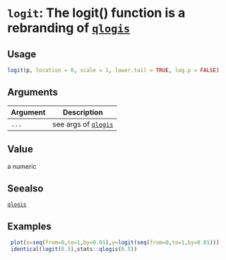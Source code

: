 # `logit`: The logit() function is a rebranding of [`qlogis`](qlogis.html)

## Usage

```r
logit(p, location = 0, scale = 1, lower.tail = TRUE, log.p = FALSE)
```


## Arguments

Argument      |Description
------------- |----------------
```...```     |     see args of [`qlogis`](qlogis.html)

## Value


 a numeric


## Seealso


 [`qlogis`](qlogis.html) 


## Examples

```r 
 plot(x=seq(from=0,to=1,by=0.01),y=logit(seq(from=0,to=1,by=0.01)))
 identical(logit(0.5),stats::qlogis(0.5))
 ``` 

